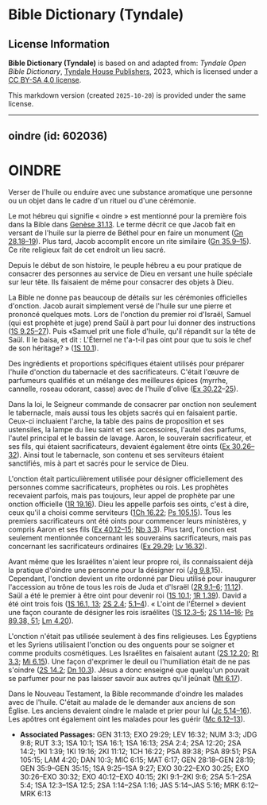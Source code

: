 # Bible Dictionary (Tyndale)

## License Information

**Bible Dictionary (Tyndale)** is based on and adapted from: _Tyndale Open Bible Dictionary_, [Tyndale House Publishers](https://tyndaleopenresources.com/), 2023, which is licensed under a [CC BY-SA 4.0 license](https://creativecommons.org/licenses/by-sa/4.0/legalcode.en).

This markdown version (created `2025-10-20`) is provided under the same license.



--------------------------------

## oindre (id: 602036)

OINDRE
======

Verser de l'huile ou enduire avec une substance aromatique une personne ou un objet dans le cadre d'un rituel ou d'une cérémonie.

Le mot hébreu qui signifie « oindre » est mentionné pour la première fois dans la Bible dans [Genèse 31\.13](https://ref.ly/Gen31:13). Le terme décrit ce que Jacob fait en versant de l'huile sur la pierre de Béthel pour en faire un monument ([Gn 28\.18–19](https://ref.ly/Gen28:18-Gen28:19)). Plus tard, Jacob accomplit encore un rite similaire ([Gn 35\.9–15](https://ref.ly/Gen35:9-Gen35:15)). Ce rite religieux fait de cet endroit un lieu sacré.

Depuis le début de son histoire, le peuple hébreu a eu pour pratique de consacrer des personnes au service de Dieu en versant une huile spéciale sur leur tête. Ils faisaient de même pour consacrer des objets à Dieu.

La Bible ne donne pas beaucoup de détails sur les cérémonies officielles d'onction. Jacob aurait simplement versé de l'huile sur une pierre et prononcé quelques mots. Lors de l'onction du premier roi d'Israël, Samuel (qui est prophète et juge) prend Saül à part pour lui donner des instructions ([1S 9\.25–27](https://ref.ly/1Sam9:25-1Sam9:27)). Puis «Samuel prit une fiole d'huile, qu'il répandit sur la tête de Saül. Il le baisa, et dit : L'Éternel ne t'a\-t\-il pas oint pour que tu sois le chef de son héritage? » ([1S 10\.1](https://ref.ly/1Sam10:1)).

Des ingrédients et proportions spécifiques étaient utilisés pour préparer l'huile d'onction du tabernacle et des sacrificateurs. C'était l'œuvre de parfumeurs qualifiés et un mélange des meilleures épices (myrrhe, cannelle, roseau odorant, casse) avec de l'huile d'olive ([Ex 30\.22](https://ref.ly/Exod30:22-Exod30:25)–[25](https://ref.ly/Exod30:22-Exod30:25)).

Dans la loi, le Seigneur commande de consacrer par onction non seulement le tabernacle, mais aussi tous les objets sacrés qui en faisaient partie. Ceux\-ci incluaient l'arche, la table des pains de proposition et ses ustensiles, la lampe du lieu saint et ses accessoires, l'autel des parfums, l'autel principal et le bassin de lavage. Aaron, le souverain sacrificateur, et ses fils, qui étaient sacrificateurs, devaient également être oints ([Ex 30\.26–32](https://ref.ly/Exod30:26-Exod30:32)). Ainsi tout le tabernacle, son contenu et ses serviteurs étaient sanctifiés, mis à part et sacrés pour le service de Dieu.

L'onction était particulièrement utilisée pour désigner officiellement des personnes comme sacrificateurs, prophètes ou rois. Les prophètes recevaient parfois, mais pas toujours, leur appel de prophète par une onction officielle ([1R 19\.16](https://ref.ly/1Kgs19:16)). Dieu les appelle parfois ses oints, c'est à dire, ceux qu'il a choisi comme serviteurs ([1Ch 16\.22](https://ref.ly/1Chr16:22); [Ps 105\.15](https://ref.ly/Ps105:15)). Tous les premiers sacrificateurs ont été oints pour commencer leurs ministères, y compris Aaron et ses fils ([Ex 40\.12–15](https://ref.ly/Exod40:12-Exod40:15); [Nb 3\.3](https://ref.ly/Num3:3)). Plus tard, l'onction est seulement mentionnée concernant les souverains sacrificateurs, mais pas concernant les sacrificateurs ordinaires ([Ex 29\.29](https://ref.ly/Exod29:29); [Lv 16\.32](https://ref.ly/Lev16:32)).

Avant même que les Israélites n'aient leur propre roi, ils connaissaient déjà la pratique d'oindre une personne pour la désigner roi ([Jg 9\.8](https://ref.ly/Judg9:8),15\). Cependant, l'onction devient un rite ordonné par Dieu utilisé pour inaugurer l'accession au trône de tous les rois de Juda et d'Israël ([2R 9\.1–6](https://ref.ly/2Kgs9:1-2Kgs9:6); [11\.12](https://ref.ly/2Kgs11:12)). Saül a été le premier à être oint pour devenir roi ([1S 10\.1](https://ref.ly/1Sam10:1); [1R 1\.39](https://ref.ly/1Kgs1:39)). David a été oint trois fois ([1S 16\.1, 13](https://ref.ly/1Sam16:1,1Sam16:13); [2S 2\.4](https://ref.ly/2Sam2:4); [5\.1–4](https://ref.ly/2Sam5:1-2Sam5:4)). « L'oint de l'Éternel » devient une façon courante de désigner les rois israélites ([1S 12\.3–5](https://ref.ly/1Sam12:3-1Sam12:5); [2S 1\.14–16](https://ref.ly/2Sam1:14-2Sam1:16); [Ps 89\.38, 51](https://ref.ly/Ps89:38,Ps89:51); [Lm 4\.20](https://ref.ly/Lam4:20)).

L'onction n'était pas utilisée seulement à des fins religieuses. Les Égyptiens et les Syriens utilisaient l'onction ou des onguents pour se soigner et comme produits cosmétiques. Les Israélites en faisaient autant ([2S 12\.20](https://ref.ly/2Sam12:20); [Rt 3\.3](https://ref.ly/Ruth3:3); [Mi 6\.15](https://ref.ly/Mic6:15)). Une façon d'exprimer le deuil ou l'humiliation était de ne pas s'oindre ([2S 14\.2](https://ref.ly/2Sam14:2); [Dn 10\.3](https://ref.ly/Dan10:3)). Jésus a donc enseigné que quelqu'un pouvait se parfumer pour ne pas laisser savoir aux autres qu'il jeûnait ([Mt 6\.17](https://ref.ly/Matt6:17)).

Dans le Nouveau Testament, la Bible recommande d'oindre les malades avec de l'huile. C'était au malade de le demander aux anciens de son Église. Les anciens devaient oindre le malade et prier pour lui ([Jc 5\.14–16](https://ref.ly/Jas5:14-Jas5:16)). Les apôtres ont également oint les malades pour les guérir ([Mc 6\.12–13](https://ref.ly/Mark6:12-Mark6:13)).

* **Associated Passages:** GEN 31:13; EXO 29:29; LEV 16:32; NUM 3:3; JDG 9:8; RUT 3:3; 1SA 10:1; 1SA 16:1; 1SA 16:13; 2SA 2:4; 2SA 12:20; 2SA 14:2; 1KI 1:39; 1KI 19:16; 2KI 11:12; 1CH 16:22; PSA 89:38; PSA 89:51; PSA 105:15; LAM 4:20; DAN 10:3; MIC 6:15; MAT 6:17; GEN 28:18–GEN 28:19; GEN 35:9–GEN 35:15; 1SA 9:25–1SA 9:27; EXO 30:22–EXO 30:25; EXO 30:26–EXO 30:32; EXO 40:12–EXO 40:15; 2KI 9:1–2KI 9:6; 2SA 5:1–2SA 5:4; 1SA 12:3–1SA 12:5; 2SA 1:14–2SA 1:16; JAS 5:14–JAS 5:16; MRK 6:12–MRK 6:13

